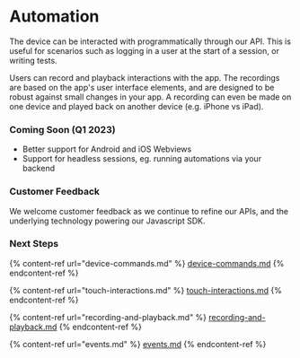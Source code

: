 # Automation

The device can be interacted with programmatically through our API. This is useful for scenarios such as logging in a user at the start of a session, or writing tests.

Users can record and playback interactions with the app. The recordings are based on the app's user interface elements, and are designed to be robust against small changes in your app. A recording can even be made on one device and played back on another device (e.g. iPhone vs iPad).

### Coming Soon (Q1 2023)

* Better support for Android and iOS Webviews
* Support for headless sessions, eg. running automations via your backend

### Customer Feedback

We welcome customer feedback as we continue to refine our APIs, and the underlying technology powering our Javascript SDK.&#x20;



### Next Steps

{% content-ref url="device-commands.md" %}
[device-commands.md](device-commands.md)
{% endcontent-ref %}

{% content-ref url="touch-interactions.md" %}
[touch-interactions.md](touch-interactions.md)
{% endcontent-ref %}

{% content-ref url="recording-and-playback.md" %}
[recording-and-playback.md](recording-and-playback.md)
{% endcontent-ref %}

{% content-ref url="events.md" %}
[events.md](events.md)
{% endcontent-ref %}
